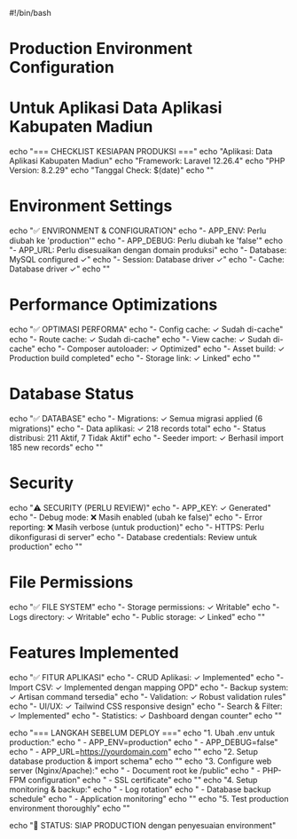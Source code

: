 #!/bin/bash

# Production Environment Configuration
# Untuk Aplikasi Data Aplikasi Kabupaten Madiun

echo "=== CHECKLIST KESIAPAN PRODUKSI ==="
echo "Aplikasi: Data Aplikasi Kabupaten Madiun"
echo "Framework: Laravel 12.26.4"
echo "PHP Version: 8.2.29"
echo "Tanggal Check: $(date)"
echo ""

# Environment Settings
echo "✅ ENVIRONMENT & CONFIGURATION"
echo "- APP_ENV: Perlu diubah ke 'production'"
echo "- APP_DEBUG: Perlu diubah ke 'false'"
echo "- APP_URL: Perlu disesuaikan dengan domain produksi"
echo "- Database: MySQL configured ✓"
echo "- Session: Database driver ✓"
echo "- Cache: Database driver ✓"
echo ""

# Performance Optimizations
echo "✅ OPTIMASI PERFORMA"
echo "- Config cache: ✓ Sudah di-cache"
echo "- Route cache: ✓ Sudah di-cache"
echo "- View cache: ✓ Sudah di-cache"
echo "- Composer autoloader: ✓ Optimized"
echo "- Asset build: ✓ Production build completed"
echo "- Storage link: ✓ Linked"
echo ""

# Database Status
echo "✅ DATABASE"
echo "- Migrations: ✓ Semua migrasi applied (6 migrations)"
echo "- Data aplikasi: ✓ 218 records total"
echo "- Status distribusi: 211 Aktif, 7 Tidak Aktif"
echo "- Seeder import: ✓ Berhasil import 185 new records"
echo ""

# Security
echo "⚠️  SECURITY (PERLU REVIEW)"
echo "- APP_KEY: ✓ Generated"
echo "- Debug mode: ❌ Masih enabled (ubah ke false)"
echo "- Error reporting: ❌ Masih verbose (untuk production)"
echo "- HTTPS: Perlu dikonfigurasi di server"
echo "- Database credentials: Review untuk production"
echo ""

# File Permissions
echo "✅ FILE SYSTEM"
echo "- Storage permissions: ✓ Writable"
echo "- Logs directory: ✓ Writable"
echo "- Public storage: ✓ Linked"
echo ""

# Features Implemented
echo "✅ FITUR APLIKASI"
echo "- CRUD Aplikasi: ✓ Implemented"
echo "- Import CSV: ✓ Implemented dengan mapping OPD"
echo "- Backup system: ✓ Artisan command tersedia"
echo "- Validation: ✓ Robust validation rules"
echo "- UI/UX: ✓ Tailwind CSS responsive design"
echo "- Search & Filter: ✓ Implemented"
echo "- Statistics: ✓ Dashboard dengan counter"
echo ""

echo "=== LANGKAH SEBELUM DEPLOY ==="
echo "1. Ubah .env untuk production:"
echo "   - APP_ENV=production"
echo "   - APP_DEBUG=false"
echo "   - APP_URL=https://yourdomain.com"
echo ""
echo "2. Setup database production & import schema"
echo ""
echo "3. Configure web server (Nginx/Apache):"
echo "   - Document root ke /public"
echo "   - PHP-FPM configuration"
echo "   - SSL certificate"
echo ""
echo "4. Setup monitoring & backup:"
echo "   - Log rotation"
echo "   - Database backup schedule"
echo "   - Application monitoring"
echo ""
echo "5. Test production environment thoroughly"
echo ""

echo "🎯 STATUS: SIAP PRODUCTION dengan penyesuaian environment"
